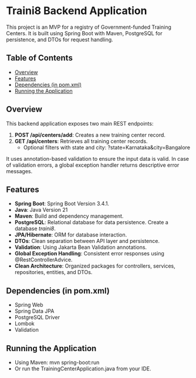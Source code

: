 # Traini8 Backend Application

This project is an MVP for a registry of Government-funded Training Centers. It is built using Spring Boot with Maven, PostgreSQL for persistence, and DTOs for request handling.

## Table of Contents

- [Overview](#overview)
- [Features](#features)
- [Dependencies (in pom.xml)](#Dependencies)
- [Running the Application](#running-the-application)
  

## Overview

This backend application exposes two main REST endpoints:
1. **POST /api/centers/add**: Creates a new training center record.
2. **GET /api/centers**: Retrieves all training center records.
   - Optional filters with state and city: ?state=Karnataka&city=Bangalore

It uses annotation-based validation to ensure the input data is valid. In case of validation errors, a global exception handler returns descriptive error messages.

## Features

- **Spring Boot**: Spring Boot Version 3.4.1.
- **Java**: Java Version 21
- **Maven**: Build and dependency management.
- **PostgreSQL**: Relational database for data persistence. Create a database *traini8*.
- **JPA/Hibernate**: ORM for database interaction.
- **DTOs**: Clean separation between API layer and persistence.
- **Validation**: Using Jakarta Bean Validation annotations.
- **Global Exception Handling**: Consistent error responses using @RestControllerAdvice.
- **Clean Architecture**: Organized packages for controllers, services, repositories, entities, and DTOs.

## Dependencies (in pom.xml)

- Spring Web
- Spring Data JPA
- PostgreSQL Driver
- Lombok
- Validation

## Running the Application
- Using Maven:
    mvn spring-boot:run
- Or run the TrainingCenterApplication.java from your IDE.
  

